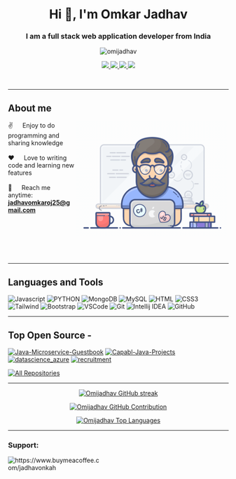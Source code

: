 <h1 align="center">Hi 👋, I'm Omkar Jadhav</h1>
<h3 align="center">I am a full stack web application developer from <b>India</b></h3>

<p align="center"> <img src="https://komarev.com/ghpvc/?username=omijadhav&label=Profile%20views&color=0e75b6&style=flat" alt="omijadhav" /> </p>

<p align="center">
<a href="https://www.linkedin.com/in/omkar-d-jadhav" target="blank">
 <img src="https://img.shields.io/badge/Linkedin-%230A66C2?style=for-the-badge&logo=Linkedin&logoColor=black"/>
</a>
 <a href="https://twitter.com/41omkar" target="blank">
  <img src="https://img.shields.io/badge/Twitter-%231D9BF0?style=for-the-badge&logo=Twitter&logoColor=black"/>
 </a>
 <a href="https://instagram.com/omkarjadhav756" target="blank">
  <img src="https://img.shields.io/badge/Instagram-%23E4405F?style=for-the-badge&logo=Instagram&logoColor=black"/>
 </a>
 <a href="https://discord.gg/Omkar#4759" target="blank">
  <img src="https://img.shields.io/badge/Discord-%235865F2?style=for-the-badge&logo=Discord&logoColor=black"/>
 </a>
</p>
<br />

-----------------------------------------------------------------------------------------------------------------------------
 ## About me
 
<p>
 <img align="right" width="350" src="/assets/programmer.gif" alt="Coding gif" />
  
 ✌️ &emsp; Enjoy to do programming and sharing knowledge <br/><br/>
 ❤️ &emsp; Love to writing code and learning new features<br/><br/>
 📧 &emsp; Reach me anytime: **jadhavomkaroj25@gmail.com**<br/><br/>

</p>
<br/>
<br/>
<br/>
<br/>

-----------------------------------------------------------------------------------------------------------------------------

## Languages and Tools

![Javascript](https://img.shields.io/badge/Javascript-F0DB4F?style=for-the-badge&labelColor=black&logo=javascript&logoColor=F0DB4F)
![PYTHON](https://img.shields.io/badge/Python-%233776AB?style=for-the-badge&logo=Python&labelColor=black)
![MongoDB](https://img.shields.io/badge/MongoDB-4EA94B?style=for-the-badge&logo=mongodb&logoColor=white)
![MySQL](https://img.shields.io/badge/MySQL-%234479A1?style=for-the-badge&logo=mysql&logoColor=white&labelColor=grey)
![HTML](https://img.shields.io/badge/HTML5-E34F26?style=for-the-badge&logo=html5&logoColor=white)
![CSS3](https://img.shields.io/badge/CSS3-1572B6?style=for-the-badge&logo=css3&logoColor=white)
![Tailwind](https://img.shields.io/badge/Tailwind_CSS-092749?style=for-the-badge&logo=tailwindcss&logoColor=06B6D4&labelColor=000000)
![Bootstrap](https://img.shields.io/badge/Bootstrap-563D7C?style=for-the-badge&logo=bootstrap&logoColor=white)
![VSCode](https://img.shields.io/badge/Visual_Studio-0078d7?style=for-the-badge&logo=visual%20studio&logoColor=white)
![Git](https://img.shields.io/badge/Git-F05032?style=for-the-badge&logo=git&logoColor=white)
![Intellij IDEA](https://img.shields.io/badge/IntelliJ%20IDEA-%23000000?style=for-the-badge&logo=intellijidea)
![GitHub](https://img.shields.io/badge/Github-%23181717?style=for-the-badge&logo=github)



-----------------------------------------------------------------------------------------------------------------------------

## Top Open Source -
[![Java-Microservice-Guestbook](https://github-readme-stats.vercel.app/api/pin/?username=Omijadhav&repo=Java-Microservice-Guestbook&border_color=7F3FBF&bg_color=0D1117&title_color=C9D1D9&text_color=8B949E&icon_color=7F3FBF)](https://github.com/Omijadhav/Java-Microservice-Guestbook)
[![Capabl-Java-Projects](https://github-readme-stats.vercel.app/api/pin/?username=Omijadhav&repo=Capabl-Java-Projects&border_color=7F3FBF&bg_color=0D1117&title_color=C9D1D9&text_color=8B949E&icon_color=7F3FBF)](https://github.com/Omijadhav/Capabl-Java-Projects)
[![datascience_azure](https://github-readme-stats.vercel.app/api/pin/?username=Omijadhav&repo=datascience_azure&border_color=7F3FBF&bg_color=0D1117&title_color=C9D1D9&text_color=8B949E&icon_color=7F3FBF)](https://github.com/Omijadhav/datascience_azure)
[![recruitment](https://github-readme-stats.vercel.app/api/pin/?username=Omijadhav&repo=recruitment&border_color=7F3FBF&bg_color=0D1117&title_color=C9D1D9&text_color=8B949E&icon_color=7F3FBF)](https://github.com/Omijadhav/recruitment)

<p align="left">
  <a href="https://github.com/Omijadhav?tab=repositories" target="_blank"><img alt="All Repositories" title="All Repositories" src="https://img.shields.io/badge/-All%20Repos-2962FF?style=for-the-badge&logo=koding&logoColor=white"/></a>
</p>

-----------------------------------------------------------------------------------------------------------------------------

<p align="center">
  <a href="https://github.com/Omijadhav">
    <img src="https://github-readme-streak-stats.herokuapp.com/?user=Omijadhav&theme=radical&border=7F3FBF&background=0D1117" alt="Omijadhav GitHub streak"/>
  </a>
</p>

<p align="center">
  <a href="https://github.com/Omijadhav">
    <img src="https://github-profile-summary-cards.vercel.app/api/cards/profile-details?username=Omijadhav&theme=radical" alt="Omijadhav GitHub Contribution"/>
  </a>
</p>

<p align="center">
<a href="https://github.com/Omijadhav"><img alt="Omijadhav Top Languages" src="https://denvercoder1-github-readme-stats.vercel.app/api/top-langs/?username=Omijadhav&langs_count=8&layout=compact&theme=react&border_color=7F3FBF&bg_color=0D1117&title_color=F85D7F&icon_color=F8D866" height="192px" width="49.5%"/></a>
</p>

-----------------------------------------------------------------------------------------------------------------------------
<h3 align="left">Support:</h3>
<p><a href="https://www.buymeacoffee.com/jadhavonkah"> <img align="left" src="https://cdn.buymeacoffee.com/buttons/v2/default-yellow.png" height="50" width="210" alt="https://www.buymeacoffee.com/jadhavonkah" /></a></p><br><br>
